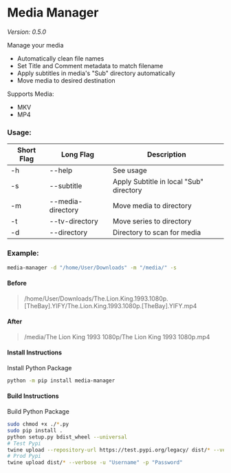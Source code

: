 # Media Manager
*Version: 0.5.0*

Manage your media
- Automatically clean file names 
- Set Title and Comment metadata to match filename
- Apply subtitles in media's "Sub" directory automatically
- Move media to desired destination

Supports Media:
- MKV
- MP4

### Usage:
| Short Flag | Long Flag              | Description                                 |
|------------|------------------------|---------------------------------------------|
| -h         | --help                 | See usage                                   |
| -s         | --subtitle             | Apply Subtitle in local "Sub" directory     |
| -m         | --media-directory      | Move media to directory                     |
| -t         | --tv-directory         | Move series to directory                    |
| -d         | --directory            | Directory to scan for media                 |


### Example:
```bash
media-manager -d "/home/User/Downloads" -m "/media/" -s
```
#### Before
> /home/User/Downloads/The.Lion.King.1993.1080p.[TheBay].YIFY/The.Lion.King.1993.1080p.[TheBay].YIFY.mp4 

#### After
> /media/The Lion King 1993 1080p/The Lion King 1993 1080p.mp4

#### Install Instructions
Install Python Package

```bash
python -m pip install media-manager
```

#### Build Instructions
Build Python Package

```bash
sudo chmod +x ./*.py
sudo pip install .
python setup.py bdist_wheel --universal
# Test Pypi
twine upload --repository-url https://test.pypi.org/legacy/ dist/* --verbose -u "Username" -p "Password"
# Prod Pypi
twine upload dist/* --verbose -u "Username" -p "Password"
```
